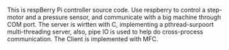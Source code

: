This is respBerry Pi controller source code.
Use respberry to control a step-motor and a pressure sensor, and communicate with a big machine through COM port.
The server is wirtten with C, implementing a pthread-surpoort multi-threading server, also, pipe IO is used to help do cross-process communication.
The Client is implemented with MFC.
